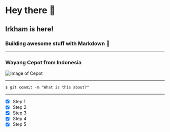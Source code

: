 # Hey there 👋
## Irkham is here!
### Building awesome stuff with Markdown 🚀
---
### Wayang Cepot from Indonesia
![Image of Cepot](https://mir-s3-cdn-cf.behance.net/project_modules/fs/06099917693951.562bd7a5744b1.jpg)

---
```
$ git commit -m "What is this about?"
```

---

- [x] Step 1
- [x] Step 2
- [x] Step 3
- [x] Step 4
- [x] Step 5
